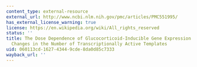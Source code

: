 ```yaml
---
content_type: external-resource
external_url: http://www.ncbi.nlm.nih.gov/pmc/articles/PMC551995/
has_external_license_warning: true
license: https://en.wikipedia.org/wiki/All_rights_reserved
status: ''
title: The Dose Dependence of Glucocorticoid-Inducible Gene Expression Results from
  Changes in the Number of Transcriptionally Active Templates
uid: 060113cd-1627-4344-9cde-8da0d85c7333
wayback_url: ''
---
```

